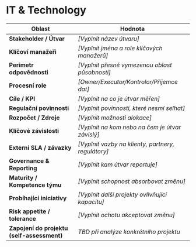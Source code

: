 # IT & Technology

| Oblast | Hodnota |
|--------|---------|
| **Stakeholder / Útvar** | _[Vyplnit název útvaru]_ |
| **Klíčoví manažeři** | _[Vyplnit jména a role klíčových manažerů]_ |
| **Perimetr odpovědnosti** | _[Vyplnit přesně vymezenou oblast působnosti]_ |
| **Procesní role** | _[Owner/Executor/Kontrolor/Příjemce dat]_ |
| **Cíle / KPI** | _[Vyplnit na co je útvar měřen]_ |
| **Regulační povinnosti** | _[Vyplnit povinnosti, které nesmí selhat]_ |
| **Rozpočet / Zdroje** | _[Vyplnit možnosti alokace]_ |
| **Klíčové závislosti** | _[Vyplnit na kom nebo na čem je útvar závislý]_ |
| **Externí SLA / závazky** | _[Vyplnit vazby na klienty, partnery, regulátory]_ |
| **Governance & Reporting** | _[Vyplnit kam útvar reportuje]_ |
| **Maturity / Kompetence týmu** | _[Vyplnit schopnost absorbovat změnu]_ |
| **Probíhající iniciativy** | _[Vyplnit další projekty ovlivňující kapacitu]_ |
| **Risk appetite / tolerance** | _[Vyplnit ochotu akceptovat změnu]_ |
| **Zapojení do projektu (self-assessment)** | _TBD při analýze konkrétního projektu_ |